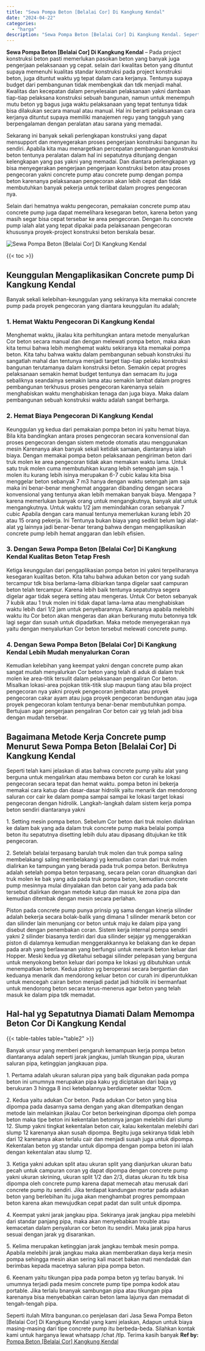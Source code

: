 ```yaml
---
title: "Sewa Pompa Beton [Belalai Cor] Di Kangkung Kendal"
date: "2024-04-22"
categories: 
  - "harga"
description: "Sewa Pompa Beton [Belalai Cor] Di Kangkung Kendal. Seperti itulah Mitra bangunan.co penjelasan dari Jasa Sewa Pompa Beton [Belalai Cor] Di Kangkung Kendal..."
---
```


**Sewa Pompa Beton \[Belalai Cor\] Di Kangkung Kendal** – Pada project konstruksi beton pasti memerlukan pasokan beton yang banyak juga pengerjaan pelaksanaan yg cepat. selain dari kwalitas beton yang dituntut supaya memenuhi kualitas standar konstruksi pada project konstruksi beton, juga dituntut waktu yg tepat dalam cara kerjanya. Tentunya supaya budget dari pembangunan tidak membengkak dan tdk menjadi mahal. Kwalitas dan kecepatan dalam penyelesaian pelaksanaan yakni dambaan tiap-tiap pelaksana konstruksi sebuah bangunan, namun untuk menempuh mutu beton yg bagus juga waktu pelaksanaan yang tepat tentunya tidak bisa dilakukan secara manual atau manual. Hal ini berarti pelaksanaan cara kerjanya dituntut supaya memiliki manajemen regu yang tangguh yang berpengalaman dengan peralatan atau sarana yang memadai.

Sekarang ini banyak sekali perlengkapan konstruksi yang dapat mensupport dan menyegerakan proses pengerjaan konstruksi bangunan itu sendiri. Apabila kita mau menargetkan percepatan pembangunan konstruksi beton tentunya peralatan dalam hal ini sepatutnya ditunjang dengan kelengkapan yang pas yakni yang memadai. Dan diantara perlengkapan yg bisa menyegerakan pengerjaan pengerjaan konstruksi beton atau proses pengecoran yakni concrete pump atau concrete pump dengan pompa beton karenanya pelaksanaan pengecoran akan lebih cepat dan tidak membutuhkan banyak pekerja untuk terlibat dalam progres pengecoran nya.

Selain dari hematnya waktu pengecoran, pemakaian concrete pump atau concrete pump juga dapat memelihara kesegaran beton, karena beton yang masih segar bisa cepat tersebar ke area pengecoran. Dengan itu concrete pump ialah alat yang tepat dipakai pada pelaksanaan pengecoran khususnya proyek-project konstruksi beton berskala besar.

![Sewa Pompa Beton [Belalai Cor] Di Kangkung Kendal](/images/sewa-concrete-pump-01.png)

{{< toc >}}

## Keunggulan Mengaplikasikan Concrete pump Di Kangkung Kendal

Banyak sekali kelebihan-keunggulan yang sekiranya kita memakai concrete pump pada proyek pengecoran yang diantara keunggulan itu adalah;

### 1\. Hemat Waktu Pengecoran Di Kangkung Kendal

Menghemat waktu, jikalau kita perhitungkan antara metode menyalurkan Cor beton secara manual dan dengan melewati pompa beton, maka akan kita temui bahwa lebih menghemat waktu sekiranya kita memakai pompa beton. Kita tahu bahwa waktu dalam pembangunan sebuah konstruksi itu sangatlah mahal dan tentunya menjadi target tiap-tiap pelaku konstruksi bangunan terutamanya dalam konstruksi beton. Semakin cepat progres pelaksanaan semakin hemat budget tentunya dan semacam itu juga sebaliknya seandainya semakin lama atau semakin lambat dalam progres pembangunan terkhusus proses pengecoran karenanya selain menghabiskan waktu menghabiskan tenaga dan juga biaya. Maka dalam pembangunan sebuah konstruksi waktu adalah sangat berharga.

### 2\. Hemat Biaya Pengecoran Di Kangkung Kendal

Keunggulan yg kedua dari pemakaian pompa beton ini yaitu hemat biaya. Bila kita bandingkan antara proses pengecoran secara konvensional dan proses pengecoran dengan sistem metode otomatis atau menggunakan mesin Karenanya akan banyak sekali ketidak samaan, diantaranya ialah biaya. Dengan memakai pompa beton pelaksanaan pengiriman beton dari truk molen ke area pengecoran tidak akan memakan waktu lama. Untuk satu truk molen cuma membutuhkan kurang lebih setengah jam saja. 1 molen itu kurang lebih isinya merupakan 6-7 cubic kalau kita bisa menggelar beton sebanyak 7 m3 hanya dengan waktu setengah jam saja maka ini benar-benar menghemat anggaran dibanding dengan secara konvensional yang tentunya akan lebih memakan banyak biaya. Mengapa ? karena memerlukan banyak orang untuk mengangkutnya, banyak alat untuk mengangkutnya. Untuk waktu 1/2 jam memindahkan coran sebanyak 7 cubic Apabila dengan cara manual tentunya memerlukan kurang lebih 20 atau 15 orang pekerja. Ini Tentunya bukan biaya yang sedikit belum lagi alat-alat yg lainnya jadi benar-benar terang bahwa dengan mengaplikasikan concrete pump lebih hemat anggaran dan lebih efisien.

### 3\. Dengan Sewa Pompa Beton \[Belalai Cor\] Di Kangkung Kendal Kualitas Beton Tetap Fresh

Ketiga keunggulan dari pengaplikasian pompa beton ini yakni terpeliharanya kesegaran kualitas beton. Kita tahu bahwa adukan beton cor yang sudah tercampur tdk bisa berlama-lama dibiarkan tanpa digelar saat campuran beton telah tercampur. Karena lebih baik tentunya sepatutnya segera digelar agar tidak segera setting atau mengeras. Untuk Cor beton sebanyak 7 kubik atau 1 truk molen ini tidak dapat lama-lama atau menghabiskan waktu lebih dari 1/2 jam untuk penyebarannya. Karenanya apabila melebihi waktu itu Cor beton akan mengeras dan akan berkurang mutu betonnya tdk lagi segar dan susah untuk dipadatkan. Maka metode menyegerakan nya yaitu dengan menyalurkan Cor beton tersebut melewati concrete pump.

### 4\. Dengan Sewa Pompa Beton \[Belalai Cor\] Di Kangkung Kendal Lebih Mudah menyalurkan Coran

Kemudian kelebihan yang keempat yakni dengan concrete pump akan sangat mudah menyalurkan Cor beton yang telah di aduk di dalam truk molen ke area-titik tersulit dalam pelaksanaan pengaliran Cor beton. Misalkan lokasi-area pojokan titik-titik slup maupun tiang atau bila project pengecoran nya yakni proyek pengecoran jembatan atau proyek pengecoran cakar ayam atau juga proyek pengecoran bendungan atau juga proyek pengecoran kolam tentunya benar-benar membutuhkan pompa. Bertujuan agar pengerjaan pengaliran Cor beton cair yg telah jadi bisa dengan mudah tersebar.

## Bagaimana Metode Kerja Concrete pump Menurut Sewa Pompa Beton \[Belalai Cor\] Di Kangkung Kendal

Seperti telah kami jelaskan di atas bahwa concrete pump yaitu alat yang berguna untuk mengalirkan atau membawa beton cor curah ke lokasi pengecoran secara tepat dan hemat waktu. pompa beton ini bekerja memakai cara katup dan dasar-dasar hidrolik yaitu menarik dan mendorong saluran cor cair ke dalam pompa sampai sampai ke lokasi target lokasi pengecoran dengan hidrolik. Langkah-langkah dalam sistem kerja pompa beton sendiri diantaranya yakni

1\. Setting mesin pompa beton. Sebelum Cor beton dari truk molen dialirkan ke dalam bak yang ada dalam truk concrete pump maka belalai pompa beton itu sepatutnya disetting lebih dulu atau dipasang ditujukan ke titik pengecoran.

2\. Setelah belalai terpasang barulah truk molen dan truk pompa saling membelakangi saling membelakangi yg kemudian coran dari truk molen dialirkan ke tampungan yang berada pada truk pompa beton. Berikutnya adalah setelah pompa beton terpasang, secara pelan coran dituangkan dari truk molen ke bak yang ada pada truk pompa beton, kemudian concrete pump mesinnya mulai dinyalakan dan beton cair yang ada pada bak tersebut dialirkan dengan metode katup dan masuk ke zona pipa dan kemudian ditembak dengan mesin secara perlahan.

Piston pada concrete pump punya prinsip yg sama dengan kinerja silinder adalah bekerja secara bolak-balik yang dimana 1 silinder menarik beton cor dan silinder lain menunjang cor beton untuk maju ke dalam pipa yang disebut dengan penembakan coran. Sistem kerja internal pompa sendiri yakni 2 silinder biasanya terdiri dari dua silinder sejajar yg menggerakkan piston di dalamnya kemudian menggerakkannya ke belakang dan ke depan pada arah yang berlawanan yang berfungsi untuk menarik beton keluar dari Hopper. Meski kedua yg diketahui sebagai silinder pelepasan yang berguna untuk menyokong beton keluar dari pompa ke lokasi yg dibutuhkan untuk menempatkan beton. Kedua piston yg beroperasi secara bergantian dan keduanya menarik dan mendorong keluar beton cor curah ini diperuntukkan untuk mencegah cairan beton menjadi padat jadi hidrolik ini bermanfaat untuk mendorong beton secara terus-menerus agar beton yang telah masuk ke dalam pipa tdk memadat.

## Hal-hal yg Sepatutnya Diamati Dalam Memompa Beton Cor Di Kangkung Kendal

{{< table-tables table="table2" >}}

Banyak unsur yang memberi pengaruh kemampuan kerja pompa beton diantaranya adalah seperti jarak jangkau, jumlah tikungan pipa, ukuran saluran pipa, ketinggian jangkauan pipa.

1\. Pertama adalah ukuran saluran pipa yang baik digunakan pada pompa beton ini umumnya merupakan pipa kaku yg diciptakan dari baja yg berukuran 3 hingga 8 inci ketebalannya berdiameter sekitar 10cm.

2\. Kedua yaitu adukan Cor beton. Pada adukan Cor beton yang bisa dipompa pada dasarnya sama dengan yang akan ditempatkan dengan metode lain melainkan jikalau Cor beton berkeinginan dipompa oleh pompa beton maka tipe beton ini kekentalan betonnya jangan melebihi dari slump 12. Slump yakni tingkat kekentalan beton cair, kalau kekentalan melebihi dari slump 12 karenanya akan susah dipompa. Begitu juga sekiranya tidak lebih dari 12 karenanya akan terlalu cair dan menjadi susah juga untuk dipompa. Kekentalan beton yg standar untuk dipompa dengan pompa beton ini ialah dengan kekentalan atau slump 12.

3\. Ketiga yakni adukan split atau ukuran split yang dianjurkan ukuran batu pecah untuk campuran coran yg dapat dipompa dengan concrete pump yakni ukuran skrining, ukuran split 1/2 dan 2/3, diatas ukuran itu tdk bisa dipompa oleh concrete pump karena dapat memecah atau merusak dari concrete pump itu sendiri. Jika terdapat kandungan mortar pada adukan beton yang berlebihan itu juga akan menghambat progres pemompaan beton karena akan mewujudkan cepat padat dan sulit untuk dipompa.

4\. Keempat yakni jarak jangkau pipa. Sekiranya jarak jangkau pipa melebihi dari standar panjang pipa, maka akan menyebabkan trouble atau kemacetan dalam penyaluran cor beton itu sendiri. Maka jarak pipa harus sesuai dengan jarak yg disarankan.

5\. Kelima merupakan ketinggian jarak jangkau tembak mesin pompa. Apabila melebihi jarak jangkau maka akan memberatkan daya kerja mesin pompa sehingga mesin akan sering kali macet bakan mati mendadak dan berimbas kepada macetnya saluran pipa pompa beton.

6\. Keenam yaitu tikungan pipa pada pompa beton yg terlau banyak. Ini umumnya terjadi pada mesim concrete pump tipe pompa kodok atau portable. Jika terlalu bnanyak sambungan pipa atau tikungan pipa karenanya bisa menyebabkan cairan beton lama lajunya dan memadat di tengah-tengah pipa.

Seperti itulah Mitra bangunan.co penjelasan dari Jasa Sewa Pompa Beton \[Belalai Cor\] Di Kangkung Kendal yang kami jelaskan, Adapun untuk biaya masing-masing dari tipe concrete pump itu berbeda-beda. Silahkan kontak kami untuk harganya lewat whatsapp /chat /tlp. Terima kasih banyak
**Ref by:** [Pompa Beton [Belalai Cor] Kangkung Kendal](https://id.wikipedia.org/wiki/Pompa)
